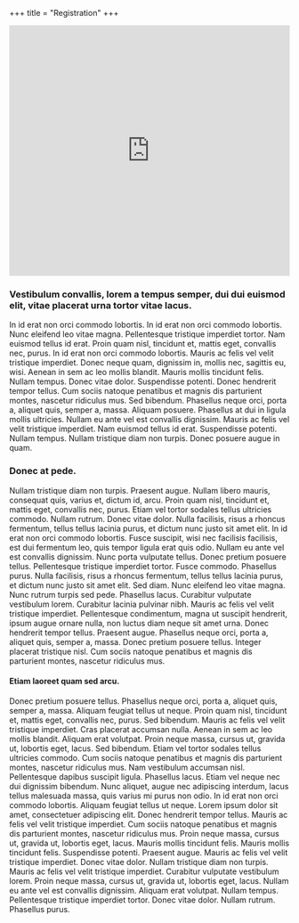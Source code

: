 +++
title = "Registration"
+++

<div class="container">
        <div class="">
        <iframe style="border: 0;" src="https://www.google.com/maps/embed?pb=!1m18!1m12!1m3!1d2793.2858445172997!2d10.2317228!3d45.5646901!2m3!1f0!2f0!3f0!3m2!1i1024!2i768!4f13.1!3m3!1m2!1s0x478177c9e3b1b075%3A0x5dc2d66b47f35272!2sVia+Branze%2C+38%2C+Universit%C3%A0+degli+Studi+Di+Brescia+-+Facolt%C3%A0+di+Ingegneria%2C+25123+Brescia+BS!5e0!3m2!1sit!2sit!4v1436025660577" width="100%" height="450" frameborder="0" allowfullscreen="allowfullscreen"><span data-mce-type="bookmark" style="display: inline-block; width: 0px; overflow: hidden; line-height: 0;" class="mce_SELRES_start">﻿</span><span data-mce-type="bookmark" </iframe>
        </div>
    </div>



### Vestibulum convallis, lorem a tempus semper, dui dui euismod elit, vitae placerat urna tortor vitae lacus.  

In id erat non orci commodo lobortis.  In id erat non orci commodo lobortis.  Nunc eleifend leo vitae magna.  Pellentesque tristique imperdiet tortor.  Nam euismod tellus id erat.  Proin quam nisl, tincidunt et, mattis eget, convallis nec, purus.  In id erat non orci commodo lobortis.  Mauris ac felis vel velit tristique imperdiet.  Donec neque quam, dignissim in, mollis nec, sagittis eu, wisi.  Aenean in sem ac leo mollis blandit.  Mauris mollis tincidunt felis.  Nullam tempus.  Donec vitae dolor.  Suspendisse potenti.  Donec hendrerit tempor tellus.  Cum sociis natoque penatibus et magnis dis parturient montes, nascetur ridiculus mus.  Sed bibendum.  Phasellus neque orci, porta a, aliquet quis, semper a, massa.  Aliquam posuere.  Phasellus at dui in ligula mollis ultricies.  Nullam eu ante vel est convallis dignissim.  Mauris ac felis vel velit tristique imperdiet.  Nam euismod tellus id erat.  Suspendisse potenti.  Nullam tempus.  Nullam tristique diam non turpis.  Donec posuere augue in quam.  


### Donec at pede. 

Nullam tristique diam non turpis.  Praesent augue.  Nullam libero mauris, consequat quis, varius et, dictum id, arcu.  Proin quam nisl, tincidunt et, mattis eget, convallis nec, purus.  Etiam vel tortor sodales tellus ultricies commodo.  Nullam rutrum.  Donec vitae dolor.  Nulla facilisis, risus a rhoncus fermentum, tellus tellus lacinia purus, et dictum nunc justo sit amet elit.  In id erat non orci commodo lobortis.  Fusce suscipit, wisi nec facilisis facilisis, est dui fermentum leo, quis tempor ligula erat quis odio.  Nullam eu ante vel est convallis dignissim.  Nunc porta vulputate tellus.  Donec pretium posuere tellus.  Pellentesque tristique imperdiet tortor.  Fusce commodo.  Phasellus purus.  Nulla facilisis, risus a rhoncus fermentum, tellus tellus lacinia purus, et dictum nunc justo sit amet elit.  Sed diam.  Nunc eleifend leo vitae magna.  Nunc rutrum turpis sed pede.  Phasellus lacus.  Curabitur vulputate vestibulum lorem.  Curabitur lacinia pulvinar nibh.  Mauris ac felis vel velit tristique imperdiet.  Pellentesque condimentum, magna ut suscipit hendrerit, ipsum augue ornare nulla, non luctus diam neque sit amet urna.  Donec hendrerit tempor tellus.  Praesent augue.  Phasellus neque orci, porta a, aliquet quis, semper a, massa.  Donec pretium posuere tellus.  Integer placerat tristique nisl.  Cum sociis natoque penatibus et magnis dis parturient montes, nascetur ridiculus mus.  


#### Etiam laoreet quam sed arcu.  

Donec pretium posuere tellus.  Phasellus neque orci, porta a, aliquet quis, semper a, massa.  Aliquam feugiat tellus ut neque.  Proin quam nisl, tincidunt et, mattis eget, convallis nec, purus.  Sed bibendum.  Mauris ac felis vel velit tristique imperdiet.  Cras placerat accumsan nulla.  Aenean in sem ac leo mollis blandit.  Aliquam erat volutpat.  Proin neque massa, cursus ut, gravida ut, lobortis eget, lacus.  Sed bibendum.  Etiam vel tortor sodales tellus ultricies commodo.  Cum sociis natoque penatibus et magnis dis parturient montes, nascetur ridiculus mus.  Nam vestibulum accumsan nisl.  Pellentesque dapibus suscipit ligula.  Phasellus lacus.  Etiam vel neque nec dui dignissim bibendum.  Nunc aliquet, augue nec adipiscing interdum, lacus tellus malesuada massa, quis varius mi purus non odio.  In id erat non orci commodo lobortis.  Aliquam feugiat tellus ut neque.  Lorem ipsum dolor sit amet, consectetuer adipiscing elit.  Donec hendrerit tempor tellus.  Mauris ac felis vel velit tristique imperdiet.  Cum sociis natoque penatibus et magnis dis parturient montes, nascetur ridiculus mus.  Proin neque massa, cursus ut, gravida ut, lobortis eget, lacus.  Mauris mollis tincidunt felis.  Mauris mollis tincidunt felis.  Suspendisse potenti.  Praesent augue.  Mauris ac felis vel velit tristique imperdiet.  Donec vitae dolor.  Nullam tristique diam non turpis.  Mauris ac felis vel velit tristique imperdiet.  Curabitur vulputate vestibulum lorem.  Proin neque massa, cursus ut, gravida ut, lobortis eget, lacus.  Nullam eu ante vel est convallis dignissim.  Aliquam erat volutpat.  Nullam tempus.  Pellentesque tristique imperdiet tortor.  Donec vitae dolor.  Nullam rutrum.  Phasellus purus.  
